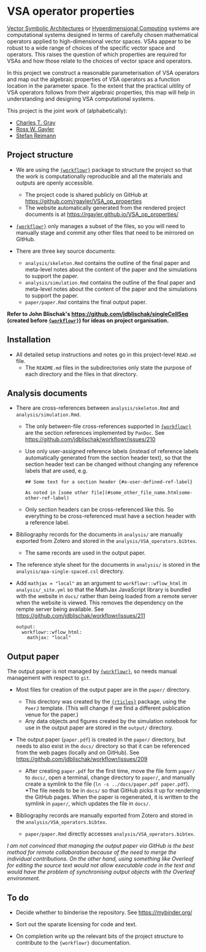 # VSA operator properties

[Vector Symbolic Architectures](https://github.com/jdblischak/workflowr)
or [Hyperdimensional Computing](https://doi.org/10.1007/s12559-009-9009-8) systems
are computational systems designed in terms of carefully chosen mathematical operators
applied to high-dimensional vector spaces.
VSAs appear to be robust to a wide range of choices of the specific vector space and operators.
This raises the question of which properties are required for VSAs
and how those relate to the choices of vector space and operators.

In this project we construct a reasonable parameterisation of VSA operators
and map out the algebraic properties of VSA operators
as a function location in the parameter space.
To the extent that the practical uitility of VSA operators
follows from their algebraic properties,
this map will help in understanding and designing VSA computational systems.

This project is the joint work of (alphabetically):

* [Charles T. Gray](https://www.linkedin.com/in/charles-gray-mathbassador/)
* [Ross W. Gayler](https://www.rossgayler.com/)
* [Stefan Reimann](https://www.linkedin.com/in/stefanreimann/)

## Project structure

* We are using the [`{workflowr}`](https://github.com/jdblischak/workflowr) package 
to structure the project so that the work is computationally reproducible
and all the materials and outputs are openly accessible.
  * The project code is shared publicly on GitHub at https://github.com/rgayler/VSA_op_properties
  * The website automatically generated from the rendered project documents is at https://rgayler.github.io/VSA_op_properties/

* [`{workflowr}`](https://github.com/jdblischak/workflowr) only manages a subset of the files,
so you will need to manually stage and commit any other files
that need to be mirrored on GitHub.

* There are three key source documents:
  * `analysis/skeleton.Rmd` contains the outline of the final paper
  and meta-level notes about the content of the paper and the simulations to support the paper.
  * `analysis/simulation.Rmd` contains the outline of the final paper
  and meta-level notes about the content of the paper and the simulations to support the paper.
  * `paper/paper.Rmd` contains the final output paper.

**Refer to John Blischak's https://github.com/jdblischak/singleCellSeq 
(created before  [`{workflowr}`](https://github.com/jdblischak/workflowr)) 
for ideas on project organisation.**

## Installation

* All detailed setup instructions and notes go in this project-level `READ.md` file.
  * The `README.md` files in the subdirectories only state the purpose of each directory
and the files in that directory.

## Analysis documents

* There are cross-references between `analysis/skeleton.Rmd` and `analysis/simulation.Rmd`.
  * The only between-file cross-references supported in  [`{workflowr}`](https://github.com/jdblischak/workflowr)
  are the section references implemented by `PanDoc`.
  See https://github.com/jdblischak/workflowr/issues/210
  * Use only user-assigned reference labels (instead of reference labels automatically generated from the section header text),
  so that the section header text can be changed without changing any reference labels that are used, e.g.

    ```
    ## Some text for a section header {#a-user-defined-ref-label}

    As noted in [some other file](#some_other_file_name.htmlsome-other-ref-label)
    ```
  * Only section headers can be cross-referenced like this.
  So everything to be cross-referenced must have a section header with a reference label.

* Bibliography records for the documents in `analysis/`
are manually exported from Zotero and stored in the `analysis/VSA_operators.bibtex`.
  * The same records are used in the output paper.

* The reference style sheet for the documents in `analysis/`
is stored in the `analysis/apa-single-spaced.csl` directory.

* Add `mathjax = "local"` as an argument to `workflowr::wflow_html` in `analysis/_site.yml`
so that the MathJax JavaScript library is bundled with the website in `docs/`
rather than being loaded from a remote server when the website is viewed.
This removes the dependency on the rempte server being available.
See https://github.com/jdblischak/workflowr/issues/211

  ```
  output:
    workflowr::wflow_html:
      mathjax: "local"
  ```

## Output paper

The output paper is not managed by [`{workflowr}`](https://github.com/jdblischak/workflowr),
so needs manual management with respect to `git`.

* Most files for creation of the output paper are in the `paper/` directory.
  * This directory was created by the [`{rticles}`](https://CRAN.R-project.org/package=rticles) package,
  using the `PeerJ` template.
  (This will change if we find a different publication venue for the paper.)
  * Any data objects and figures created by the simulation notebook
  for use in the output paper
  are stored in the `output/` directory.

* The output paper (`paper.pdf`) is created in the `paper/` directory,
but needs to also exist in the `docs/` directory
so that it can be referenced from the web pages (locally and on GitHub).
See https://github.com/jdblischak/workflowr/issues/209
  * After creating `paper.pdf` for the first time,
  move the file form `paper/` to `docs/`,
  open a terminal, change directory to `paper/`,
  and manually create a symlink to the file (`ln -s ../docs/paper.pdf paper.pdf`).
  *The file needs to be in `docs/` so that GitHub picks it up for rendering the GitHub pages.
  When the paper is regenerated, it is written to the symlink in `paper/`,
  which updates the file in `docs/`.
  
* Bibliography records are manually exported from Zotero and stored in the `analysis/VSA_operators.bibtex`.
  * `paper/paper.Rmd` directly accesses `analysis/VSA_operators.bibtex`.

*I am not convinced that managing the output paper via GitHub is the best method for remote collaboration
because of the need to merge the individual contributions.
On the other hand, using something like Overleaf for editing the source text
would not allow executable code in the text
and would have the problem of synchronising output objects with the Overleaf environment.*
  
## To do

* Decide whether to binderise the repository. See https://mybinder.org/

* Sort out the sparate licensing for code and text.

* On completion write up the relevant bits of the project structure to contribute to the `{workflowr}` documentation.
